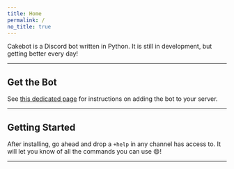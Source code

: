 ```yaml
---
title: Home
permalink: /
no_title: true
---
```


Cakebot is a Discord bot written in Python. It is still in development, but getting better every day!  

-----------------------------

## Get the Bot

See [this dedicated page](/invite.md) for instructions on adding the bot to your server.

-----------------------------

## Getting Started

After installing, go ahead and drop a `+help` in any channel has access to. It will let you know of all the commands you can use :smile:!

-----------------------------
